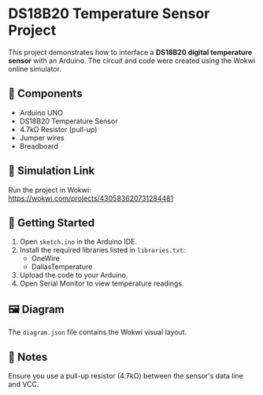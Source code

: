 # DS18B20 Temperature Sensor Project

This project demonstrates how to interface a **DS18B20 digital temperature sensor** with an Arduino. The circuit and code were created using the Wokwi online simulator.

## 🧰 Components

- Arduino UNO
- DS18B20 Temperature Sensor
- 4.7kΩ Resistor (pull-up)
- Jumper wires
- Breadboard

## 🔗 Simulation Link

Run the project in Wokwi:  
https://wokwi.com/projects/430583620731284481

## 🚀 Getting Started

1. Open `sketch.ino` in the Arduino IDE.
2. Install the required libraries listed in `libraries.txt`:
   - OneWire
   - DallasTemperature
3. Upload the code to your Arduino.
4. Open Serial Monitor to view temperature readings.

## 🖼 Diagram

The `diagram.json` file contains the Wokwi visual layout.

## 📝 Notes

Ensure you use a pull-up resistor (4.7kΩ) between the sensor's data line and VCC.

